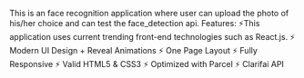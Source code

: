 This is an face recognition application where user can upload the photo of his/her choice and can test the face_detection api.
Features:
⚡️This application uses current trending front-end technologies such as React.js.
⚡️ Modern UI Design + Reveal Animations
⚡️ One Page Layout
⚡️ Fully Responsive
⚡️ Valid HTML5 & CSS3
⚡️ Optimized with Parcel
⚡️ Clarifai API
